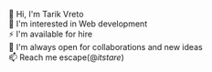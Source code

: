 👋 Hi, I'm Tarik Vreto <br>
🌱 I'm interested in Web development <br>
⚡ I'm available for hire <br>
👯 I'm always open for collaborations and new ideas <br>
📫 Reach me escape(@_itstare_)

<!--
**itstare/itstare** is a ✨ _special_ ✨ repository because its `README.md` (this file) appears on your GitHub profile.

Here are some ideas to get you started:

- 🔭 I’m currently working on ...
- 🌱 I’m currently learning ...
- 👯 I’m looking to collaborate on ...
- 🤔 I’m looking for help with ...
- 💬 Ask me about ...
- 📫 How to reach me: ...
- 😄 Pronouns: ...
- ⚡ Fun fact: ...
-->
